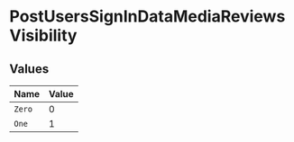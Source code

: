 # PostUsersSignInDataMediaReviewsVisibility


## Values

| Name   | Value  |
| ------ | ------ |
| `Zero` | 0      |
| `One`  | 1      |